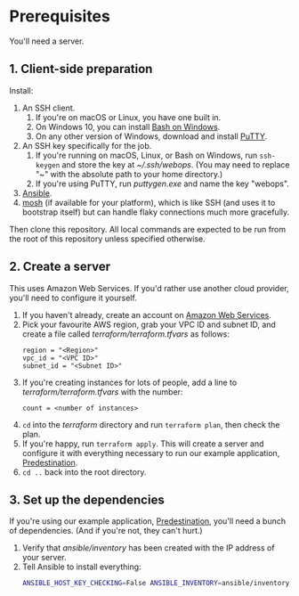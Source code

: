 # Prerequisites

You'll need a server.

## 1. Client-side preparation

Install:

1. An SSH client.
    1. If you're on macOS or Linux, you have one built in.
    2. On Windows 10, you can install [Bash on Windows][Bash on Windows Installation Guide].
    3. On any other version of Windows, download and install [PuTTY][].
2. An SSH key specifically for the job.
    1. If you're running on macOS, Linux, or Bash on Windows, run `ssh-keygen` and store the key at *~/.ssh/webops*. (You may need to replace "~" with the absolute path to your home directory.)
    2. If you're using PuTTY, run *puttygen.exe* and name the key "webops".
3. [Ansible][].
4. [mosh][] (if available for your platform), which is like SSH (and uses it to bootstrap itself) but can handle flaky connections much more gracefully.

Then clone this repository. All local commands are expected to be run from the root of this repository unless specified otherwise.

[Bash on Windows Installation Guide]: https://msdn.microsoft.com/en-us/commandline/wsl/install_guide
[PuTTY]: http://www.chiark.greenend.org.uk/~sgtatham/putty/
[Ansible]: https://www.ansible.com/
[mosh]: https://mosh.org/

## 2. Create a server

This uses Amazon Web Services. If you'd rather use another cloud provider, you'll need to configure it yourself.

1. If you haven't already, create an account on [Amazon Web Services][].
2. Pick your favourite AWS region, grab your VPC ID and subnet ID, and create a file called *terraform/terraform.tfvars* as follows:
   ```
   region = "<Region>"
   vpc_id = "<VPC ID>"
   subnet_id = "<Subnet ID>"
   ```
3. If you're creating instances for lots of people, add a line to *terraform/terraform.tfvars* with the number:
   ```
   count = <number of instances>
   ```
4. `cd` into the *terraform* directory and run `terraform plan`, then check the plan.
5. If you're happy, run `terraform apply`. This will create a server and configure it with everything necessary to run our example application, [Predestination][].
6. `cd ..` back into the root directory.

[Amazon Web Services]: https://aws.amazon.com/
[Predestination]: https://github.com/SamirTalwar/predestination

## 3. Set up the dependencies

If you're using our example application, [Predestination][], you'll need a bunch of dependencies. (And if you're not, they can't hurt.)

1. Verify that *ansible/inventory* has been created with the IP address of your server.
2. Tell Ansible to install everything:
   ```sh
   ANSIBLE_HOST_KEY_CHECKING=False ANSIBLE_INVENTORY=ansible/inventory ansible-playbook ansible/prerequisites.yaml
   ```

